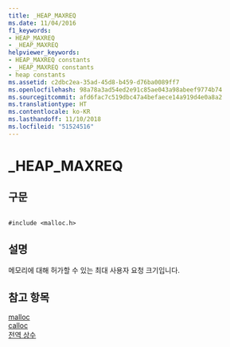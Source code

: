 ```yaml
---
title: _HEAP_MAXREQ
ms.date: 11/04/2016
f1_keywords:
- HEAP_MAXREQ
- _HEAP_MAXREQ
helpviewer_keywords:
- HEAP_MAXREQ constants
- _HEAP_MAXREQ constants
- heap constants
ms.assetid: c2dbc2ea-35ad-45d8-b459-d76ba0089ff7
ms.openlocfilehash: 98a78a3ad54ed2e91c85ae043a98abeef9774b74
ms.sourcegitcommit: afd6fac7c519dbc47a4befaece14a919d4e0a8a2
ms.translationtype: HT
ms.contentlocale: ko-KR
ms.lasthandoff: 11/10/2018
ms.locfileid: "51524516"
---
```

# <a name="heapmaxreq"></a>_HEAP_MAXREQ

## <a name="syntax"></a>구문

```

#include <malloc.h>
```

## <a name="remarks"></a>설명

메모리에 대해 허가할 수 있는 최대 사용자 요청 크기입니다.

## <a name="see-also"></a>참고 항목

[malloc](../c-runtime-library/reference/malloc.md)<br/>
[calloc](../c-runtime-library/reference/calloc.md)<br/>
[전역 상수](../c-runtime-library/global-constants.md)